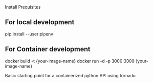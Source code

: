 Install Prequisites

## For local development
pip install --user pipenv

## For Container development
docker build -t {your-image-name}
docker run -d -p 3000:3000 {your-image-name}


Basic starting point for a containerized python API using tornado.